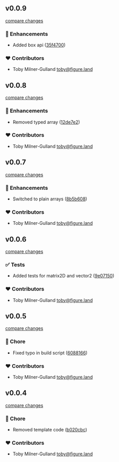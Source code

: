 
## v0.0.9

[compare changes](https://github.com/figureland/mathkit/compare/v0.0.8...v0.0.9)

### 🚀 Enhancements

- Added box api ([35f4700](https://github.com/figureland/mathkit/commit/35f4700))

### ❤️ Contributors

- Toby Milner-Gulland <toby@figure.land>

## v0.0.8

[compare changes](https://github.com/figureland/mathkit/compare/v0.0.7...v0.0.8)

### 🚀 Enhancements

- Removed typed array ([12de7e2](https://github.com/figureland/mathkit/commit/12de7e2))

### ❤️ Contributors

- Toby Milner-Gulland <toby@figure.land>

## v0.0.7

[compare changes](https://github.com/figureland/mathkit/compare/v0.0.6...v0.0.7)

### 🚀 Enhancements

- Switched to plain arrays ([8b5b608](https://github.com/figureland/mathkit/commit/8b5b608))

### ❤️ Contributors

- Toby Milner-Gulland <toby@figure.land>

## v0.0.6

[compare changes](https://github.com/figureland/mathkit/compare/v0.0.5...v0.0.6)

### ✅ Tests

- Added tests for matrix2D and vector2 ([9e07150](https://github.com/figureland/mathkit/commit/9e07150))

### ❤️ Contributors

- Toby Milner-Gulland <toby@figure.land>

## v0.0.5

[compare changes](https://github.com/figureland/mathkit/compare/v0.0.4...v0.0.5)

### 🏡 Chore

- Fixed typo in build script ([6088166](https://github.com/figureland/mathkit/commit/6088166))

### ❤️ Contributors

- Toby Milner-Gulland <toby@figure.land>

## v0.0.4

[compare changes](https://github.com/figureland/mathkit/compare/v0.0.3...v0.0.4)

### 🏡 Chore

- Removed template code ([b020cbc](https://github.com/figureland/mathkit/commit/b020cbc))

### ❤️ Contributors

- Toby Milner-Gulland <toby@figure.land>

